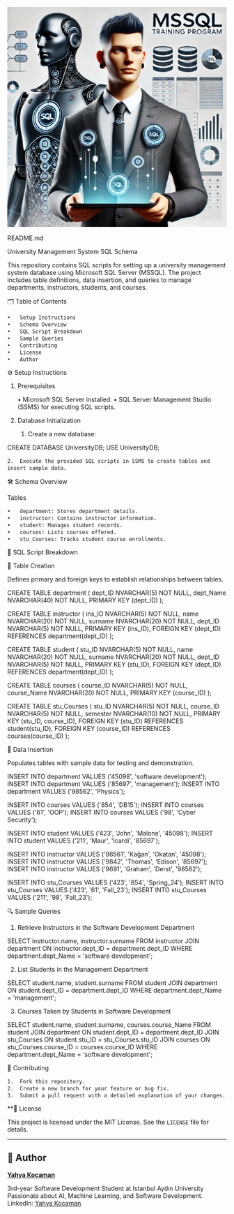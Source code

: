 ![Team_Logo](https://github.com/yahyaKocaman/MSSQL/blob/a3542b7fd67abee46d8ebdc0a246894e85955eea/0BA559F9-4AA4-4AC5-8F41-237F5890F4B4.webp)

README.md

University Management System SQL Schema

This repository contains SQL scripts for setting up a university management system database using Microsoft SQL Server (MSSQL). The project includes table definitions, data insertion, and queries to manage departments, instructors, students, and courses.

🗂️ Table of Contents

	•	Setup Instructions
	•	Schema Overview
	•	SQL Script Breakdown
	•	Sample Queries
	•	Contributing
	•	License
	•	Author

⚙️ Setup Instructions

1. Prerequisites

	•	Microsoft SQL Server installed.
	•	SQL Server Management Studio (SSMS) for executing SQL scripts.

2. Database Initialization

	1.	Create a new database:

CREATE DATABASE UniversityDB;
USE UniversityDB;


	2.	Execute the provided SQL scripts in SSMS to create tables and insert sample data.

🛠️ Schema Overview

Tables

	•	department: Stores department details.
	•	instructor: Contains instructor information.
	•	student: Manages student records.
	•	courses: Lists courses offered.
	•	stu_Courses: Tracks student course enrollments.

📜 SQL Script Breakdown

🔹 Table Creation

Defines primary and foreign keys to establish relationships between tables.

CREATE TABLE department (
    dept_ID NVARCHAR(5) NOT NULL,
    dept_Name NVARCHAR(40) NOT NULL,
    PRIMARY KEY (dept_ID)
);

CREATE TABLE instructor (
    ins_ID NVARCHAR(5) NOT NULL,
    name NVARCHAR(20) NOT NULL,
    surname NVARCHAR(20) NOT NULL,
    dept_ID NVARCHAR(5) NOT NULL,
    PRIMARY KEY (ins_ID),
    FOREIGN KEY (dept_ID) REFERENCES department(dept_ID)
);

CREATE TABLE student (
    stu_ID NVARCHAR(5) NOT NULL,
    name NVARCHAR(20) NOT NULL,
    surname NVARCHAR(20) NOT NULL,
    dept_ID NVARCHAR(5) NOT NULL,
    PRIMARY KEY (stu_ID),
    FOREIGN KEY (dept_ID) REFERENCES department(dept_ID)
);

CREATE TABLE courses (
    course_ID NVARCHAR(5) NOT NULL,
    course_Name NVARCHAR(20) NOT NULL,
    PRIMARY KEY (course_ID)
);

CREATE TABLE stu_Courses (
    stu_ID NVARCHAR(5) NOT NULL,
    course_ID NVARCHAR(5) NOT NULL,
    semester NVARCHAR(10) NOT NULL,
    PRIMARY KEY (stu_ID, course_ID),
    FOREIGN KEY (stu_ID) REFERENCES student(stu_ID),
    FOREIGN KEY (course_ID) REFERENCES courses(course_ID)
);

🔹 Data Insertion

Populates tables with sample data for testing and demonstration.

INSERT INTO department VALUES ('45098', 'software development');
INSERT INTO department VALUES ('85697', 'management');
INSERT INTO department VALUES ('98562', 'Physics');

INSERT INTO courses VALUES ('854', 'DB15');
INSERT INTO courses VALUES ('61', 'OOP');
INSERT INTO courses VALUES ('98', 'Cyber Security');

INSERT INTO student VALUES ('423', 'John', 'Malone', '45098');
INSERT INTO student VALUES ('211', 'Maur', 'Icardi', '85697');

INSERT INTO instructor VALUES ('98561', 'Kağan', 'Okatan', '45098');
INSERT INTO instructor VALUES ('9842', 'Thomas', 'Edison', '85697');
INSERT INTO instructor VALUES ('9691', 'Graham', 'Derst', '98562');

INSERT INTO stu_Courses VALUES ('423', '854', 'Spring_24');
INSERT INTO stu_Courses VALUES ('423', '61', 'Fall_23');
INSERT INTO stu_Courses VALUES ('211', '98', 'Fall_23');

🔍 Sample Queries

1. Retrieve Instructors in the Software Development Department

SELECT instructor.name, instructor.surname
FROM instructor
JOIN department ON instructor.dept_ID = department.dept_ID
WHERE department.dept_Name = 'software development';

2. List Students in the Management Department

SELECT student.name, student.surname
FROM student
JOIN department ON student.dept_ID = department.dept_ID
WHERE department.dept_Name = 'management';

3. Courses Taken by Students in Software Development

SELECT student.name, student.surname, courses.course_Name
FROM student
JOIN department ON student.dept_ID = department.dept_ID
JOIN stu_Courses ON student.stu_ID = stu_Courses.stu_ID
JOIN courses ON stu_Courses.course_ID = courses.course_ID
WHERE department.dept_Name = 'software development';

🤝 Contributing

	1.	Fork this repository.
	2.	Create a new branch for your feature or bug fix.
	3.	Submit a pull request with a detailed explanation of your changes.

**📜 License

This project is licensed under the MIT License. See the `LICENSE` file for details.

---

## **📝 Author**

**[Yahya Kocaman](https://github.com/yahyaKocaman?tab=repositories)**  

3rd-year Software Development Student at Istanbul Aydın University  
Passionate about AI, Machine Learning, and Software Development.  
LinkedIn: [Yahya Kocaman](https://www.linkedin.com/in/yahyakocaman/)
